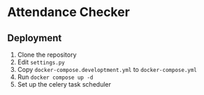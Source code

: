 # Attendance Checker

## Deployment
1. Clone the repository
2. Edit `settings.py`
3. Copy `docker-compose.developtment.yml` to `docker-compose.yml`
4. Run `docker compose up -d`
5. Set up the celery task scheduler
